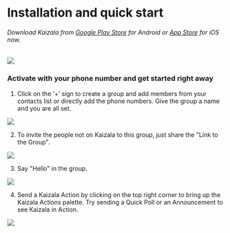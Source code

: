[3]: https://play.google.com/store/apps/details?id=com.microsoft.mobile.polymer&hl=en
[4]: https://itunes.apple.com/in/app/microsoft-kaizala/id1112208399?mt=8

# Installation and quick start 
###### Download Kaizala from [Google Play Store][3] for Android or [App Store][4] for iOS now.
![](https://github.com/Microsoft/kaizala-docs-preview/blob/master/kaizala/PartnerDocs/Images/Appandplaystoreicons.PNG)
### Activate with your phone number and get started right away 

1. Click on the ‘+’ sign to create a group and add members from your contacts list or directly add the phone numbers. Give the group a name and you are all set. 

![](https://github.com/Microsoft/kaizala-docs-preview/blob/master/kaizala/PartnerDocs/Images/Create%20Group.png)
 
2.  To invite the people not on Kaizala to this group, just share the "Link to the Group".

![](https://github.com/Microsoft/kaizala-docs-preview/blob/master/kaizala/PartnerDocs/Images/Invitelink.png)

3.  Say "Hello" in the group.

![](https://github.com/Microsoft/kaizala-docs-preview/blob/master/kaizala/PartnerDocs/Images/Chatcanvashello.png)

4. Send a Kaizala Action by clicking on the top right corner to bring up the Kaizala Actions palette. Try sending a Quick Poll or an Announcement to see Kaizala in Action.

![](https://github.com/Microsoft/kaizala-docs-preview/blob/master/kaizala/PartnerDocs/Images/Kaizal%20actions.PNG) 


